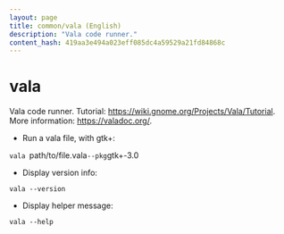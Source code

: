 ```yaml
---
layout: page
title: common/vala (English)
description: "Vala code runner."
content_hash: 419aa3e494a023eff085dc4a59529a21fd84868c
---
```

# vala

Vala code runner.
Tutorial: <https://wiki.gnome.org/Projects/Vala/Tutorial>.
More information: <https://valadoc.org/>.

- Run a vala file, with gtk+:

`vala `<span class="tldr-var badge badge-pill bg-dark-lm bg-white-dm text-white-lm text-dark-dm font-weight-bold">path/to/file.vala</span>` --pkg `<span class="tldr-var badge badge-pill bg-dark-lm bg-white-dm text-white-lm text-dark-dm font-weight-bold">gtk+-3.0</span>

- Display version info:

`vala --version`

- Display helper message:

`vala --help`
